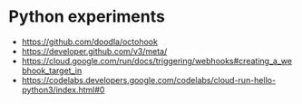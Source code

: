 # Python experiments


- https://github.com/doodla/octohook
- https://developer.github.com/v3/meta/
- https://cloud.google.com/run/docs/triggering/webhooks#creating_a_webhook_target_in 
- https://codelabs.developers.google.com/codelabs/cloud-run-hello-python3/index.html#0
